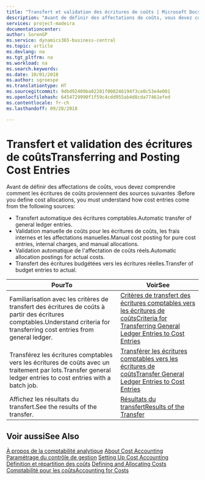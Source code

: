 ```yaml
---
title: "Transfert et validation des écritures de coûts | Microsoft Docs"
description: "Avant de définir des affectations de coûts, vous devez comprendre d'où proviennent les écritures de coûts."
services: project-madeira
documentationcenter: 
author: SorenGP
ms.service: dynamics365-business-central
ms.topic: article
ms.devlang: na
ms.tgt_pltfrm: na
ms.workload: na
ms.search.keywords: 
ms.date: 10/01/2018
ms.author: sgroespe
ms.translationtype: HT
ms.sourcegitcommit: 9dbd92409ba02281f008246194f3ce0c53e4e001
ms.openlocfilehash: 6454729990f1f59c4cdd955ab4d8cda77461efed
ms.contentlocale: fr-ch
ms.lasthandoff: 09/28/2018

---
```

# <a name="transferring-and-posting-cost-entries"></a><span data-ttu-id="e1a26-103">Transfert et validation des écritures de coûts</span><span class="sxs-lookup"><span data-stu-id="e1a26-103">Transferring and Posting Cost Entries</span></span>
<span data-ttu-id="e1a26-104">Avant de définir des affectations de coûts, vous devez comprendre comment les écritures de coûts proviennent des sources suivantes :</span><span class="sxs-lookup"><span data-stu-id="e1a26-104">Before you define cost allocations, you must understand how cost entries come from the following sources:</span></span>  

-   <span data-ttu-id="e1a26-105">Transfert automatique des écritures comptables.</span><span class="sxs-lookup"><span data-stu-id="e1a26-105">Automatic transfer of general ledger entries.</span></span>  
-   <span data-ttu-id="e1a26-106">Validation manuelle de coûts pour les écritures de coûts, les frais internes et les affectations manuelles.</span><span class="sxs-lookup"><span data-stu-id="e1a26-106">Manual cost posting for pure cost entries, internal charges, and manual allocations.</span></span>  
-   <span data-ttu-id="e1a26-107">Validation automatique de l'affectation de coûts réels.</span><span class="sxs-lookup"><span data-stu-id="e1a26-107">Automatic allocation postings for actual costs.</span></span>  
-   <span data-ttu-id="e1a26-108">Transfert des écritures budgétées vers les écritures réelles.</span><span class="sxs-lookup"><span data-stu-id="e1a26-108">Transfer of budget entries to actual.</span></span>  

|<span data-ttu-id="e1a26-109">**Pour**</span><span class="sxs-lookup"><span data-stu-id="e1a26-109">**To**</span></span>|<span data-ttu-id="e1a26-110">**Voir**</span><span class="sxs-lookup"><span data-stu-id="e1a26-110">**See**</span></span>|  
|------------|-------------|  
|<span data-ttu-id="e1a26-111">Familiarisation avec les critères de transfert des écritures de coûts à partir des écritures comptables.</span><span class="sxs-lookup"><span data-stu-id="e1a26-111">Understand criteria for transferring cost entries from general ledger.</span></span>|[<span data-ttu-id="e1a26-112">Critères de transfert des écritures comptables vers les écritures de coûts</span><span class="sxs-lookup"><span data-stu-id="e1a26-112">Criteria for Transferring General Ledger Entries to Cost Entries</span></span>](finance-criteria-for-transferring-general-ledger-entries-to-cost-entries.md)|  
|<span data-ttu-id="e1a26-113">Transférez les écritures comptables vers les écritures de coûts avec un traitement par lots.</span><span class="sxs-lookup"><span data-stu-id="e1a26-113">Transfer general ledger entries to cost entries with a batch job.</span></span>|[<span data-ttu-id="e1a26-114">Transférer les écritures comptables vers les écritures de coûts</span><span class="sxs-lookup"><span data-stu-id="e1a26-114">Transfer General Ledger Entries to Cost Entries</span></span>](finance-how-to-transfer-general-ledger-entries-to-cost-entries.md)|  
|<span data-ttu-id="e1a26-115">Affichez les résultats du transfert.</span><span class="sxs-lookup"><span data-stu-id="e1a26-115">See the results of the transfer.</span></span>|[<span data-ttu-id="e1a26-116">Résultats du transfert</span><span class="sxs-lookup"><span data-stu-id="e1a26-116">Results of the Transfer</span></span>](finance-results-of-the-transfer.md)|  

## <a name="see-also"></a><span data-ttu-id="e1a26-117">Voir aussi</span><span class="sxs-lookup"><span data-stu-id="e1a26-117">See Also</span></span>  
 <span data-ttu-id="e1a26-118">[À propos de la comptabilité analytique](finance-about-cost-accounting.md) </span><span class="sxs-lookup"><span data-stu-id="e1a26-118">[About Cost Accounting](finance-about-cost-accounting.md) </span></span>  
 <span data-ttu-id="e1a26-119">[Paramétrage du contrôle de gestion](finance-set-up-cost-accounting.md) </span><span class="sxs-lookup"><span data-stu-id="e1a26-119">[Setting Up Cost Accounting](finance-set-up-cost-accounting.md) </span></span>  
 <span data-ttu-id="e1a26-120">[Définition et répartition des coûts](finance-define-and-allocate-costs.md) </span><span class="sxs-lookup"><span data-stu-id="e1a26-120">[Defining and Allocating Costs](finance-define-and-allocate-costs.md) </span></span>  
 [<span data-ttu-id="e1a26-121">Comptabilité pour les coûts</span><span class="sxs-lookup"><span data-stu-id="e1a26-121">Accounting for Costs</span></span>](finance-manage-cost-accounting.md)

